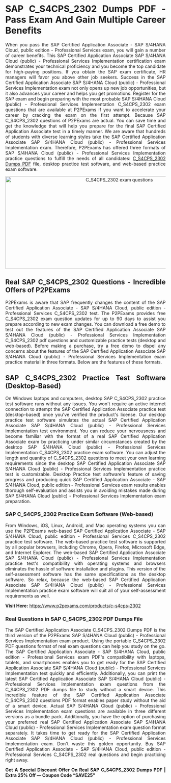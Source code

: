 <h1 style="text-align: justify;">SAP C_S4CPS_2302 Dumps PDF&nbsp;- Pass Exam And Gain Multiple Career Benefits</h1>

<p style="text-align: justify;">When you pass the SAP Certified Application Associate - SAP S/4HANA Cloud, public edition - Professional Services exam, you will gain a number of career benefits. This SAP Certified Application Associate SAP S/4HANA Cloud (public) - Professional Services Implementation certification exam demonstrates your technical proficiency and you become the top candidate for high-paying positions. If you obtain the SAP exam certificate, HR managers will favor you above other job seekers. Success in the SAP Certified Application Associate SAP S/4HANA Cloud (public) - Professional Services Implementation exam not only opens up new job opportunities, but it also advances your career and helps you get promotions. Register for the SAP exam and begin preparing with the most probable SAP S/4HANA Cloud (public) - Professional Services Implementation C_S4CPS_2302 exam questions that are available at P2PExams if you want to accelerate your career by cracking the exam on the first attempt. Because SAP C_S4CPS_2302 questions of P2PExams are actual. You can save time and get the knowledge that will help you prepare for the final SAP Certified Application Associate test in a timely manner. We are aware that hundreds of students with diverse learning styles take the SAP Certified Application Associate SAP S/4HANA Cloud (public) - Professional Services Implementation exam. Therefore, P2PExams has offered three formats of SAP S/4HANA Cloud (public) - Professional Services Implementation practice questions to fulfill the needs of all candidates: <a href="https://www.p2pexams.com/sap/pdf/c-s4cps-2302">C_S4CPS_2302 Dumps PDF</a> file, desktop practice test software, and web-based practice exam software.</p>

<p style="text-align: center;"><a href="https://www.p2pexams.com/products/c-s4cps-2302"><img alt="C_S4CPS_2302 exam questions" src="https://i.ibb.co/94hqh3B/ec216b152313931-631b8eaf13085.jpg" style="width: 700px; height: 290px;" /></a></p>

<h2 style="text-align: justify;">Real SAP C_S4CPS_2302 Questions - Incredible Offers of P2PExams</h2>

<p style="text-align: justify;">P2PExams is aware that SAP frequently changes the content of the SAP Certified Application Associate - SAP S/4HANA Cloud, public edition - Professional Services C_S4CPS_2302 test. The P2PExams provides free C_S4CPS_2302 exam question updates for up to 90 days to assist you prepare according to new exam changes. You can download a free demo to test out the features of the SAP Certified Application Associate SAP S/4HANA Cloud (public) - Professional Services Implementation C_S4CPS_2302 pdf questions and customizable practice tests (desktop and web-based). Before making a purchase, try a free demo to dispel any concerns about the features of the SAP Certified Application Associate SAP S/4HANA Cloud (public) - Professional Services Implementation exam practice material in three formats. Below are the features of these formats.</p>

<h2 style="text-align: justify;">SAP C_S4CPS_2302 Practice Test Software (Desktop-Based)</h2>

<p style="text-align: justify;">On Windows laptops and computers, desktop SAP C_S4CPS_2302 practice test software runs without any issues. You won&#39;t require an active internet connection to attempt the SAP Certified Application Associate practice test (desktop-based) once you&#39;ve verified the product&#39;s license. Our desktop practice test software simulates the actual SAP Certified Application Associate SAP S/4HANA Cloud (public) - Professional Services Implementation test environment. You can reduce your nervousness and become familiar with the format of a real SAP Certified Application Associate exam by practicing under similar circumstances created by the desktop SAP S/4HANA Cloud (public) - Professional Services Implementation C_S4CPS_2302 practice exam software. You can adjust the length and quantity of C_S4CPS_2302 questions to meet your own learning requirements since the desktop SAP Certified Application Associate SAP S/4HANA Cloud (public) - Professional Services Implementation practice test is customizable. Desktop Practice test software&#39;s feature of saving progress and producing quick SAP Certified Application Associate - SAP S/4HANA Cloud, public edition - Professional Services exam results enables thorough self-evaluation and assists you in avoiding mistakes made during SAP S/4HANA Cloud (public) - Professional Services Implementation exam preparation.</p>

<h3 style="text-align: justify;">SAP C_S4CPS_2302 Practice Exam Software (Web-based)</h3>

<p style="text-align: justify;">From Windows, iOS, Linux, Android, and Mac operating systems you can use the P2PExams web-based SAP Certified Application Associate - SAP S/4HANA Cloud, public edition - Professional Services C_S4CPS_2302 practice test software. The web-based practice test software is supported by all popular browsers, including Chrome, Opera, Firefox, Microsoft Edge, and Internet Explorer. The web-based SAP Certified Application Associate SAP S/4HANA Cloud (public) - Professional Services Implementation practice test&#39;s compatibility with operating systems and browsers eliminates the hassle of software installation and plugins. This version of the self-assessment software has the same specifications as the desktop software. So relax, because the web-based SAP Certified Application Associate SAP S/4HANA Cloud (public) - Professional Services Implementation practice exam software will suit all of your self-assessment requirements as well.</p>

<p style="text-align: justify;"><strong>Visit Here:</strong>&nbsp;<a href="https://www.p2pexams.com/products/c-s4cps-2302">https://www.p2pexams.com/products/c-s4cps-2302</a></p>

<h3 style="text-align: justify;">Real Questions in SAP C_S4CPS_2302 PDF Dumps File</h3>

<p style="text-align: justify;">The SAP Certified Application Associate C_S4CPS_2302 Dumps PDF is the third version of the P2PExams SAP S/4HANA Cloud (public) - Professional Services Implementation exam product. Using the portable C_S4CPS_2302 PDF questions format of real exam questions can help you study on the go. The SAP Certified Application Associate - SAP S/4HANA Cloud, public edition - Professional Services exam PDF&#39;s compatibility with laptops, tablets, and smartphones enables you to get ready for the SAP Certified Application Associate SAP S/4HANA Cloud (public) - Professional Services Implementation test quickly and efficiently. Additionally, you can print the latest SAP Certified Application Associate SAP S/4HANA Cloud (public) - Professional Services Implementation exam questions from the C_S4CPS_2302 PDF dumps file to study without a smart device. This incredible feature of the SAP Certified Application Associate C_S4CPS_2302 questions PDF format enables paper study without the aid of a smart device. Actual SAP S/4HANA Cloud (public) - Professional Services Implementation exam questions are available in three different versions as a bundle pack. Additionally, you have the option of purchasing your preferred real SAP Certified Application Associate SAP S/4HANA Cloud (public) - Professional Services Implementation exam question format separately. It takes time to get ready for the SAP Certified Application Associate SAP S/4HANA Cloud (public) - Professional Services Implementation exam. Don&#39;t waste this golden opportunity. Buy SAP Certified Application Associate - SAP S/4HANA Cloud, public edition - Professional Services C_S4CPS_2302 real questions and begin practicing right away.</p>

<p style="text-align: justify;"><strong>Get A Special Discount Offer On Real SAP C_S4CPS_2302 Dumps PDF | Extra 25% Off &mdash; Coupon Code &ldquo;SAVE25&rdquo;</strong><br />
&nbsp;</p>

<p style="text-align: justify;">&nbsp;</p>
